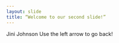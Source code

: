 ```yaml
---
layout: slide
title: “Welcome to our second slide!”
---
```

Jini Johnson
Use the left arrow to go back!
